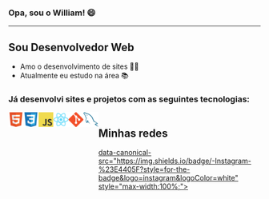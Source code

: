 ### Opa, sou o William! :smile:
<hr>

## Sou Desenvolvedor Web

- Amo o desenvolvimento de sites :technologist:
- Atualmente eu estudo na área :books:

### Já desenvolvi sites e projetos com as seguintes tecnologias:

<div style="display: flex">
  <img width="40" height="30" alt="HTML" src="https://github.com/devicons/devicon/blob/master/icons/html5/html5-original.svg">
  <img width="40" height="30" alt="HTML" src="https://github.com/devicons/devicon/blob/master/icons/css3/css3-original.svg">
  <img width="40" height="30" alt="HTML" src="https://github.com/devicons/devicon/blob/master/icons/javascript/javascript-original.svg">
  <img width="40" height="30" alt="HTML" src="https://github.com/devicons/devicon/blob/master/icons/react/react-original.svg">
  <img width="40" height="30" alt="HTML" src="https://github.com/devicons/devicon/blob/master/icons/git/git-original.svg">
  <img width="40" height="30" alt="HTML" src="https://github.com/devicons/devicon/blob/master/icons/mysql/mysql-original.svg">  
<div>
  
## Minhas redes
<div>
  <a href="https://instagram.com/_bronstrup" rel="nofollow" <img src="https://camo.githubusercontent.com/acaa286597b43c96dc02b69b90de15a65c52063e31835b763a061cc815f64bac/68747470733a2f2f696d672e736869656c64732e696f2f62616467652f2d496e7374616772616d2d2532334534343035463f7374796c653d666f722d7468652d6261646765266c6f676f3d696e7374616772616d266c6f676f436f6c6f723d7768697465"></img>
  data-canonical-src="https://img.shields.io/badge/-Instagram-%23E4405F?style=for-the-badge&logo=instagram&logoColor=white" style="max-width:100%;"></a>
<div>
